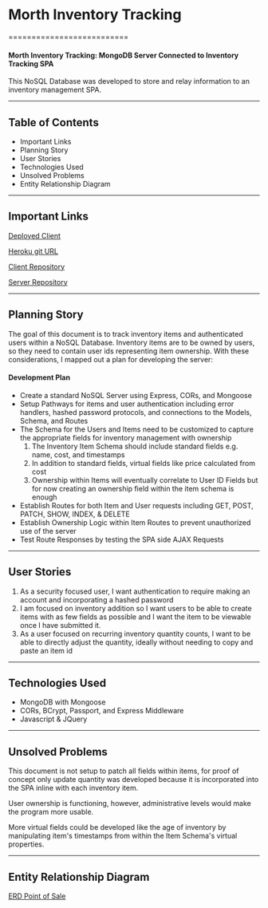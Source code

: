 # Morth Inventory Tracking

==========================

#### Morth Inventory Tracking: MongoDB Server Connected to Inventory Tracking SPA


This NoSQL Database was developed to store and relay information to an inventory management SPA.

---

## Table of Contents

 - Important Links
 - Planning Story
 - User Stories
 - Technologies Used
 - Unsolved Problems
 - Entity Relationship Diagram

---

## Important Links

[Deployed Client](https://ttamsmas.github.io/Morth_IT-ttamsmas/)

[Heroku git URL](https://git.heroku.com/morthinventorytracking.git)

[Client Repository](https://github.com/ttamsmas/Morth_IT-ttamsmas)

[Server Repository](https://github.com/ttamsmas/Morth_Inventory_Tracking)

---

## Planning Story

The goal of this document is to track inventory items and authenticated users within a NoSQL Database. Inventory items are to be owned by users, so they need to contain user ids representing item ownership. With these considerations, I mapped out a plan for developing the server:

#### Development Plan

 - Create a standard NoSQL Server using Express, CORs, and Mongoose
 - Setup Pathways for items and user authentication including error handlers, hashed password protocols, and connections to the Models, Schema, and Routes
 - The Schema for the Users and Items need to be customized to capture the appropriate fields for inventory management with ownership
    1. The Inventory Item Schema should include standard fields e.g. name, cost, and timestamps
    2. In addition to standard fields, virtual fields like price calculated from cost
    3. Ownership within Items will eventually correlate to User ID Fields but for now creating an ownership field within the item schema is enough
- Establish Routes for both Item and User requests including GET, POST, PATCH, SHOW, INDEX, & DELETE
- Establish Ownership Logic within Item Routes to prevent unauthorized use of the server
- Test Route Responses by testing the SPA side AJAX Requests

---

## User Stories

  1. As a security focused user, I want authentication to require making an account and incorporating a hashed password
  2. I am focused on inventory addition so I want users to be able to create items with as few fields as possible and I want the item to be viewable once I have submitted it.
  3. As a user focused on recurring inventory quantity counts, I want to be able to directly adjust the quantity, ideally without needing to copy and paste an item id

---

## Technologies Used

- MongoDB with Mongoose
- CORs, BCrypt, Passport, and Express Middleware
- Javascript & JQuery

---

## Unsolved Problems

This document is not setup to patch all fields within items, for proof of concept only update quantity was developed because it is incorporated into the SPA inline with each inventory item.

User ownership is functioning, however, administrative levels would make the program more usable.

More virtual fields could be developed like the age of inventory by manipulating item's timestamps from within the Item Schema's virtual properties.

---

## Entity Relationship Diagram

[ERD Point of Sale](https://imgur.com/WfsjiAG)
